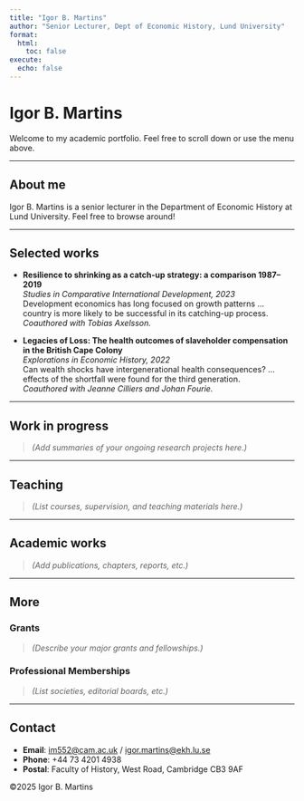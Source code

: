 ```yaml
---
title: "Igor B. Martins"
author: "Senior Lecturer, Dept of Economic History, Lund University"
format:
  html:
    toc: false
execute: 
  echo: false
---
```


<div id="home"></div>

# Igor B. Martins

Welcome to my academic portfolio. Feel free to scroll down or use the menu above.

---

<div id="about-me"></div>

## About me

Igor B. Martins is a senior lecturer in the Department of Economic History at Lund University. Feel free to browse around!

---

<div id="selected-works"></div>

## Selected works

- **Resilience to shrinking as a catch-up strategy: a comparison 1987–2019**  
  *Studies in Comparative International Development, 2023*  
  Development economics has long focused on growth patterns … country is more likely to be successful in its catching-up process.  
  *Coauthored with Tobias Axelsson.*

- **Legacies of Loss: The health outcomes of slaveholder compensation in the British Cape Colony**  
  *Explorations in Economic History, 2022*  
  Can wealth shocks have intergenerational health consequences? … effects of the shortfall were found for the third generation.  
  *Coauthored with Jeanne Cilliers and Johan Fourie.*

---

<div id="work-in-progress"></div>

## Work in progress

> *(Add summaries of your ongoing research projects here.)*

---

<div id="teaching"></div>

## Teaching

> *(List courses, supervision, and teaching materials here.)*

---

<div id="academic-works"></div>

## Academic works

> *(Add publications, chapters, reports, etc.)*

---

<div id="more"></div>

## More

### Grants

> *(Describe your major grants and fellowships.)*

### Professional Memberships

> *(List societies, editorial boards, etc.)*

---

## Contact

- **Email**: im552@cam.ac.uk / igor.martins@ekh.lu.se  
- **Phone**: +44 73 4201 4938  
- **Postal**: Faculty of History, West Road, Cambridge CB3 9AF

©2025 Igor B. Martins  
